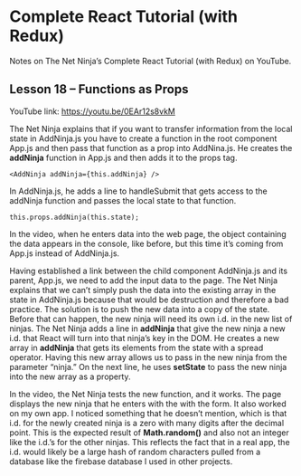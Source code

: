 # Complete React Tutorial (with Redux)

Notes on The Net Ninja’s Complete React Tutorial (with Redux) on YouTube.

## Lesson 18 – Functions as Props

YouTube link: https://youtu.be/0EAr12s8vkM

The Net Ninja explains that if you want to transfer information from the local state in AddNinja.js you have to create a function in the root component App.js and then pass that function as a prop into AddNina.js. He creates the __addNinja__ function in App.js and then adds it to the props tag.

`<AddNinja addNinja={this.addNinja} />`

In AddNinja.js, he adds a line to handleSubmit that gets access to the addNinja function and passes the local state to that function.

`this.props.addNinja(this.state);`

In the video, when he enters data into the web page, the object containing the data appears in the console, like before, but this time it’s coming from App.js instead of AddNinja.js.

Having established a link between the child component AddNinja.js and its parent, App.js, we need to add the input data to the page. The Net Ninja explains that we can’t simply push the data into the existing array in the state in AddNinja.js because that would be destruction and therefore a bad practice. The solution is to push the new data into a copy of the state. Before that can happen, the new ninja will need its own i.d. in the new list of ninjas. The Net Ninja adds a line in __addNinja__ that give the new ninja a new i.d. that React will turn into that ninja’s key in the DOM. He creates a new array in __addNinja__ that gets its elements from the state with a spread operator. Having this new array allows us to pass in the new ninja from the parameter “ninja.” On the next line, he uses __setState__ to pass the new ninja into the new array as a property.

In the video, the Net Ninja tests the new function, and it works. The page displays the new ninja that he enters with the with the form. It also worked on my own app. I noticed something that he doesn’t mention, which is that i.d. for the newly created ninja is a zero with many digits after the decimal point. This is the expected result of __Math.random()__ and also not an integer like the i.d.’s for the other ninjas. This reflects the fact that in a real app, the i.d. would likely be a large hash of random characters pulled from a database like the firebase database I used in other projects.